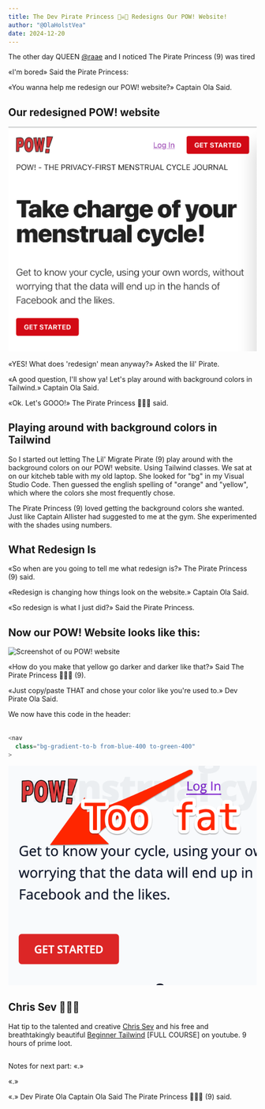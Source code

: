 ```yaml
---
title: The Dev Pirate Princess 🏴‍☠️👸 Redesigns Our POW! Website!
author: "@OlaHolstVea"
date: 2024-12-20
---
```


The other day QUEEN [@raae](https://x.com/raae) and I noticed The Pirate Princess (9) was tired

«I'm bored» Said the Pirate Princess:

«You wanna help me redesign our POW! website?» Captain Ola Said.

## Our redesigned POW! website

![Screenshot of POW! website](pow.png)

«YES! What does 'redesign' mean anyway?» Asked the lil' Pirate.

«A good question, I'll show ya! Let's play around with background colors in Tailwind.» Captain Ola Said.

«Ok. Let's GOOO!» The Pirate Princess 🏴‍☠️👸 said.

## Playing around with background colors in Tailwind

So I started out letting The Lil' Migrate Pirate (9) play around with the background colors on our POW! website. Using Tailwind classes. We sat at on our kitcheb table with my old laptop. She looked for "bg" in my Visual Studio Code. Then guessed the english spelling of "orange" and "yellow", which where the colors she most frequently chose.

The Pirate Princess (9) loved getting the background colors she wanted. Just like Captain Allister had suggested to me at the gym. She experimented with the shades using numbers.

## What Redesign Is

«So when are you going to tell me what redesign is?» The Pirate Princess (9) said.

«Redesign is changing how things look on the website.» Captain Ola Said.

«So redesign is what I just did?» Said the Pirate Princess.

## Now our POW! Website looks like this:

![Screenshot of ou POW! website](https://pbs.twimg.com/media/Gg7XEkSXEAA0wSX?format=jpg&name=4096x4096)

«How do you make that yellow go darker and darker like that?» Said The Pirate Princess 🏴‍☠️👸 (9).

«Just copy/paste THAT and chose your color like you're used to.» Dev Pirate Ola Said.

We now have this code in the header:

```js

<nav
  class="bg-gradient-to-b from-blue-400 to-green-400"
>
```

![Screenshot of POW! website](too-fat-2.png)

## Chris Sev 🥳🏴‍☠️

Hat tip to the talented and creative [Chris Sev](https://x.com/chris__sev) and his free and breathtakingly beautiful [Beginner Tailwind](https://youtu.be/wEM5NdJ-8HY?si=qQzTAIaOCqtZj-5T&t=5940) [FULL COURSE] on youtube. 9 hours of prime loot.

##

Notes for next part:
«.»

«.»

«.»
Dev Pirate Ola
Captain Ola Said The Pirate Princess 🏴‍☠️👸 (9) said.
